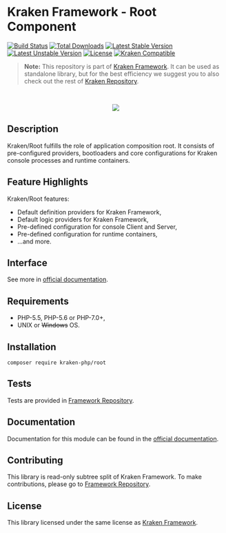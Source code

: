# Kraken Framework - Root Component

[![Build Status](https://travis-ci.org/kraken-php/framework.svg)](https://travis-ci.org/kraken-php/framework)
[![Total Downloads](https://poser.pugx.org/kraken-php/root/downloads)](https://packagist.org/packages/kraken-php/root) 
[![Latest Stable Version](https://poser.pugx.org/kraken-php/root/v/stable)](https://packagist.org/packages/kraken-php/root) 
[![Latest Unstable Version](https://poser.pugx.org/kraken-php/root/v/unstable)](https://packagist.org/packages/kraken-php/root) 
[![License](https://poser.pugx.org/kraken-php/framework/license)](https://packagist.org/packages/kraken-php/framework)
[![Kraken Compatible](https://img.shields.io/badge/kraken-compatible-8002af.svg)](https://github.com/kraken-php/framework)

> **Note:** This repository is part of [Kraken Framework][3]. It can be used as standalone library, but for the best 
efficiency we suggest you to also check out the rest of [Kraken Repository][5].

<br>
<p align="center">
<img src="https://avatars2.githubusercontent.com/u/15938282?v=3&s=150" />
</p>

## Description

Kraken/Root fulfills the role of application composition root. It consists of pre-configured providers, bootloaders and
core configurations for Kraken console processes and runtime containers.

## Feature Highlights

Kraken/Root features:

* Default definition providers for Kraken Framework,
* Default logic providers for Kraken Framework,
* Pre-defined configuration for console Client and Server,
* Pre-defined configuration for runtime containers,
* ...and more.

## Interface

See more in [official documentation][2].

## Requirements

* PHP-5.5, PHP-5.6 or PHP-7.0+,
* UNIX or ~~Windows~~ OS.

## Installation

```
composer require kraken-php/root
```

## Tests

Tests are provided in [Framework Repository][3].

## Documentation

Documentation for this module can be found in the [official documentation][2].

## Contributing

This library is read-only subtree split of Kraken Framework. To make contributions, please go to [Framework Repository][3].

## License

This library licensed under the same license as [Kraken Framework][3].

[1]: http://kraken-php.com
[2]: http://kraken-php.com/docs/0.3/root
[3]: https://github.com/kraken-php/framework
[4]: https://github.com/kraken-php/kraken
[5]: https://github.com/kraken-php
